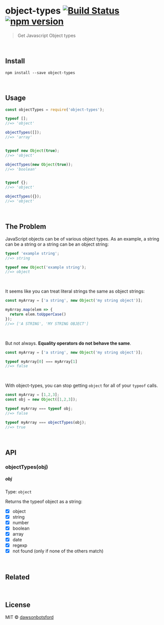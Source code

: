 # object-types [![Build Status](https://travis-ci.org/dawsonbotsford/object-types.svg?branch=master)](https://travis-ci.org/dawsonbotsford/object-types) [![npm version](https://badge.fury.io/js/object-types.svg)](https://badge.fury.io/js/object-types)

> Get Javascript Object types


<br>

## Install

```
npm install --save object-types
```


<br>

## Usage

```js
const objectTypes = require('object-types');

typeof [];
//=> 'object'

objectTypes([]);
//=> 'array'


typeof new Object(true);
//=> 'object'

objectTypes(new Object(true));
//=> 'boolean'


typeof {};
//=> 'object'

objectTypes({});
//=> 'object'
```

<br>

## The Problem
JavaScript objects can be of various object types. As an example, a string can be a string or a string can be an object string:

```js
typeof 'example string';
//=> string

typeof new Object('example string');
//=> object
```

<br>

It seems like you can treat literal strings the same as object strings:

```js
const myArray = ['a string', new Object('my string object')];

myArray.map(elem => {
  return elem.toUpperCase()
});
//=> ['A STRING', 'MY STRING OBJECT']
```

<br>

But not always. **Equality operators do not behave the same**.

```js
const myArray = ['a string', new Object('my string object')];

typeof myArray[0] === myArray[1]
//=> false
```

<br>

With object-types, you can stop getting `object` for all of your `typeof` calls.

```js
const myArray = [1,2,3];
const obj = new Object([1,2,3]);

typeof myArray === typeof obj;
//=> false

typeof myArray === objectTypes(obj);
//=> true
```



<br>

## API

### objectTypes(obj)

##### obj

Type: `object`

Returns the typeof object as a string:
- [x] object
- [x] string
- [x] number
- [x] boolean
- [x] array
- [x] date
- [x] regexp
- [x] not found (only if none of the others match)

<br>

## Related



<br>

## License

MIT © [dawsonbotsford](http://dawsonbotsford.com)
